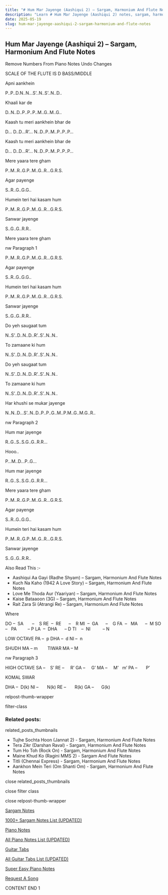 ```yaml
---
title: "# Hum Mar Jayenge (Aashiqui 2) – Sargam, Harmonium And Flute Notes"
description: "Learn # Hum Mar Jayenge (Aashiqui 2) notes, sargam, harmonium notations and flute notes. Easy step-by-step tutorial for beginners."
date: 2025-05-19
slug: hum-mar-jayenge-aashiqui-2-sargam-harmonium-and-flute-notes
---
```


## Hum Mar Jayenge (Aashiqui 2) – Sargam, Harmonium And Flute Notes

Remove Numbers From Piano Notes
Undo Changes

SCALE OF THE FLUTE IS D BASS/MIDDLE

Apni aankhein

P..P..D.N..N…S’..N..S’..N..D..

Khaali kar de

D..N..D..P..P..P..M..G..M..G..

Kaash tu meri aankhein bhar de

D… D..D…R’… N..D..P..M..P..P..P…

Kaash tu meri aankhein bhar de

D… D..D…R’… N..D..P..M..P..P..P…

Mere yaara tere gham

P..M..R..G.P..M..G..R…G.R.S.

Agar payenge

S..R..G..G.G..

Humein teri hai kasam hum

P..M..R..G.P..M..G..R…G.R.S.

Sanwar jayenge

S..G..G..R.R..

Mere yaara tere gham

nw Paragraph 1

P..M..R..G.P..M..G..R…G.R.S.

Agar payenge

S..R..G..G.G..

Humein teri hai kasam hum

P..M..R..G.P..M..G..R…G.R.S.

Sanwar jayenge

S..G..G..R.R..

Do yeh saugaat tum

N..S’..D..N..D..R’..S’..N..N..

To zamaane ki hum

N..S’..D..N..D..R’..S’..N..N..

Do yeh saugaat tum

N..S’..D..N..D..R’..S’..N..N..

To zamaane ki hum

N..S’..D..N..D..R’..S’..N..N..

Har khushi se mukar jayenge

N..N..D…S’..N..D..P..P..G..M..P.M..G..M.G..R..

nw Paragraph 2

Hum mar jayenge

R..G..S..S.G..G..R.R…

Hooo..

P…M..D…P..G…

Hum mar jayenge

R..G..S..S.G..G..R.R…

Mere yaara tere gham

P..M..R..G.P..M..G..R…G.R.S.

Agar payenge

S..R..G..G.G..

Humein teri hai kasam hum

P..M..R..G.P..M..G..R…G.R.S.

Sanwar jayenge

S..G..G..R.R..

Also Read This :-

* Aashiqui Aa Gayi (Radhe Shyam) – Sargam, Harmonium And Flute Notes
* Kuch Na Kaho (1942 A Love Story) – Sargam, Harmonium And Flute Notes
* Love Me Thoda Aur (Yaariyan) – Sargam, Harmonium And Flute Notes
* Kaise Bataaoon (3G) – Sargam, Harmonium And Flute Notes
* Rait Zara Si (Atrangi Re) – Sargam, Harmonium And Flute Notes

Where

DO –  SA       –    S
RE  –  RE      –    R
MI  –  GA      –    G
FA  –   MA      –  M
SO  –   PA         – P
LA  –  DHA      – D
TI    –  NI          – N

LOW OCTAVE
PA –  p
DHA –  d
NI –  n

SHUDH MA – m        TIWAR MA – M

nw Paragraph 3

HIGH OCTAVE
SA –    S’
RE –     R’
GA –     G’
MA –     M’   m’
PA –       P’

KOMAL SWAR

DHA –  D(k)
NI –       N(k)
RE –       R(k)
GA –      G(k)

relpost-thumb-wrapper

filter-class

### Related posts:

related_posts_thumbnails

* Tujhe Sochta Hoon (Jannat 2) - Sargam, Harmonium And Flute Notes
* Tera Zikr (Darshan Raval) - Sargam, Harmonium And Flute Notes
* Tum Ho Toh (Rock On) - Sargam, Harmonium And Flute Notes
* Maine Khud Ko (Ragini MMS 2) - Sargam And Flute Notes
* Titli (Chennai Express) - Sargam, Harmonium And Flute Notes
* Aankhon Mein Teri (Om Shanti Om) - Sargam, Harmonium And Flute Notes

close related_posts_thumbnails

close filter class

close relpost-thumb-wrapper

[Sargam Notes](/sargam-notes.html)

[1000+ Sargam Notes List (UPDATED)](/all-songs-list-sargam-notes.html)

[Piano Notes](/piano-notes.html)

[All Piano Notes List (UPDATED)](/all-songs-list-piano-notes.html)

[Guitar Tabs](/guitar-tabs.html)

[All Guitar Tabs List (UPDATED)](/all-songs-list-guitar-tabs.html)

[Super Easy Piano Notes](https://studywall.in/)

[Request A Song](/request-a-song.html)

CONTENT END 1

